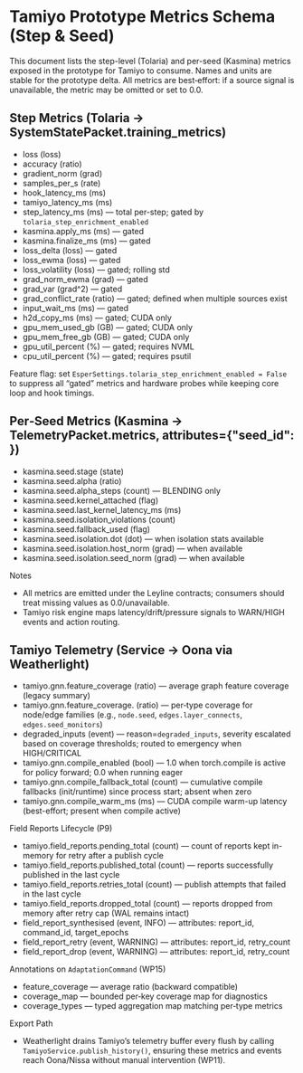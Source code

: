 # Tamiyo Prototype Metrics Schema (Step & Seed)

This document lists the step-level (Tolaria) and per-seed (Kasmina) metrics exposed in the prototype for Tamiyo to consume. Names and units are stable for the prototype delta. All metrics are best‑effort: if a source signal is unavailable, the metric may be omitted or set to 0.0.

## Step Metrics (Tolaria → SystemStatePacket.training_metrics)

- loss (loss)
- accuracy (ratio)
- gradient_norm (grad)
- samples_per_s (rate)
- hook_latency_ms (ms)
- tamiyo_latency_ms (ms)
- step_latency_ms (ms) — total per-step; gated by `tolaria_step_enrichment_enabled`
- kasmina.apply_ms (ms) — gated
- kasmina.finalize_ms (ms) — gated
- loss_delta (loss) — gated
- loss_ewma (loss) — gated
- loss_volatility (loss) — gated; rolling std
- grad_norm_ewma (grad) — gated
- grad_var (grad^2) — gated
- grad_conflict_rate (ratio) — gated; defined when multiple sources exist
- input_wait_ms (ms) — gated
- h2d_copy_ms (ms) — gated; CUDA only
- gpu_mem_used_gb (GB) — gated; CUDA only
- gpu_mem_free_gb (GB) — gated; CUDA only
- gpu_util_percent (%) — gated; requires NVML
- cpu_util_percent (%) — gated; requires psutil

Feature flag: set `EsperSettings.tolaria_step_enrichment_enabled = False` to suppress all “gated” metrics and hardware probes while keeping core loop and hook timings.

## Per‑Seed Metrics (Kasmina → TelemetryPacket.metrics, attributes={"seed_id": <id>})

- kasmina.seed.stage (state)
- kasmina.seed.alpha (ratio)
- kasmina.seed.alpha_steps (count) — BLENDING only
- kasmina.seed.kernel_attached (flag)
- kasmina.seed.last_kernel_latency_ms (ms)
- kasmina.seed.isolation_violations (count)
- kasmina.seed.fallback_used (flag)
- kasmina.seed.isolation.dot (dot) — when isolation stats available
- kasmina.seed.isolation.host_norm (grad) — when available
- kasmina.seed.isolation.seed_norm (grad) — when available

Notes
- All metrics are emitted under the Leyline contracts; consumers should treat missing values as 0.0/unavailable.
- Tamiyo risk engine maps latency/drift/pressure signals to WARN/HIGH events and action routing.

## Tamiyo Telemetry (Service → Oona via Weatherlight)

- tamiyo.gnn.feature_coverage (ratio) — average graph feature coverage (legacy summary)
- tamiyo.gnn.feature_coverage.<type> (ratio) — per‑type coverage for node/edge families (e.g., `node.seed`, `edges.layer_connects`, `edges.seed_monitors`)
- degraded_inputs (event) — reason=`degraded_inputs`, severity escalated based on coverage thresholds; routed to emergency when HIGH/CRITICAL
- tamiyo.gnn.compile_enabled (bool) — 1.0 when torch.compile is active for policy forward; 0.0 when running eager
- tamiyo.gnn.compile_fallback_total (count) — cumulative compile fallbacks (init/runtime) since process start; absent when zero
- tamiyo.gnn.compile_warm_ms (ms) — CUDA compile warm-up latency (best-effort; present when compile active)

Field Reports Lifecycle (P9)
- tamiyo.field_reports.pending_total (count) — count of reports kept in-memory for retry after a publish cycle
- tamiyo.field_reports.published_total (count) — reports successfully published in the last cycle
- tamiyo.field_reports.retries_total (count) — publish attempts that failed in the last cycle
- tamiyo.field_reports.dropped_total (count) — reports dropped from memory after retry cap (WAL remains intact)
- field_report_synthesised (event, INFO) — attributes: report_id, command_id, target_epochs
- field_report_retry (event, WARNING) — attributes: report_id, retry_count
- field_report_drop (event, WARNING) — attributes: report_id, retry_count

Annotations on `AdaptationCommand` (WP15)
- feature_coverage — average ratio (backward compatible)
- coverage_map — bounded per‑key coverage map for diagnostics
- coverage_types — typed aggregation map matching per‑type metrics

Export Path
- Weatherlight drains Tamiyo’s telemetry buffer every flush by calling `TamiyoService.publish_history()`, ensuring these metrics and events reach Oona/Nissa without manual intervention (WP11).
